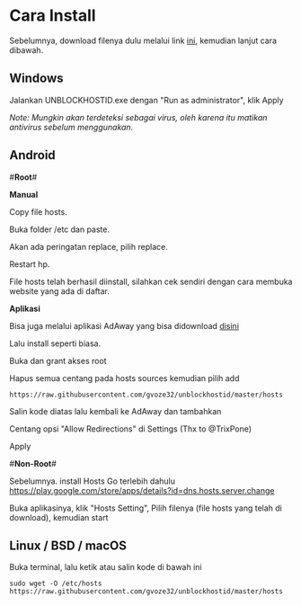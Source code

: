 # Cara Install
Sebelumnya, download filenya dulu melalui link [ini](https://unblockhostid.github.io/), kemudian lanjut cara dibawah.

## Windows

Jalankan UNBLOCKHOSTID.exe dengan "Run as administrator", klik Apply

*Note: Mungkin akan terdeteksi sebagai virus, oleh karena itu matikan antivirus sebelum menggunakan.*

## Android

#**Root**#

**Manual**

Copy file hosts.

Buka folder /etc dan paste.

Akan ada peringatan replace, pilih replace.

Restart hp.

File hosts telah berhasil diinstall, silahkan cek sendiri dengan cara membuka website yang ada di daftar.

**Aplikasi**

Bisa juga melalui aplikasi AdAway yang bisa didownload [disini](https://f-droid.org/repo/org.adaway_61.apk)

Lalu install seperti biasa.

Buka dan grant akses root

Hapus semua centang pada hosts sources kemudian pilih add

```
https://raw.githubusercontent.com/gvoze32/unblockhostid/master/hosts
```

Salin kode diatas lalu kembali ke AdAway dan tambahkan

Centang opsi "Allow Redirections" di Settings (Thx to @TrixPone)

Apply

#**Non-Root**#

Sebelumnya. install Hosts Go terlebih dahulu
https://play.google.com/store/apps/details?id=dns.hosts.server.change

Buka aplikasinya, klik "Hosts Setting", Pilih filenya (file hosts yang telah di download), kemudian start

## Linux / BSD / macOS

Buka terminal, lalu ketik atau salin kode di bawah ini

```
sudo wget -O /etc/hosts https://raw.githubusercontent.com/gvoze32/unblockhostid/master/hosts
```
